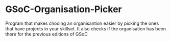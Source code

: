 # GSoC-Organisation-Picker
Program that makes chooing an organisantion easier by picking the ones that have projects in your skillset. It also checks if the organisation has been there for the previous editions of GSoC

